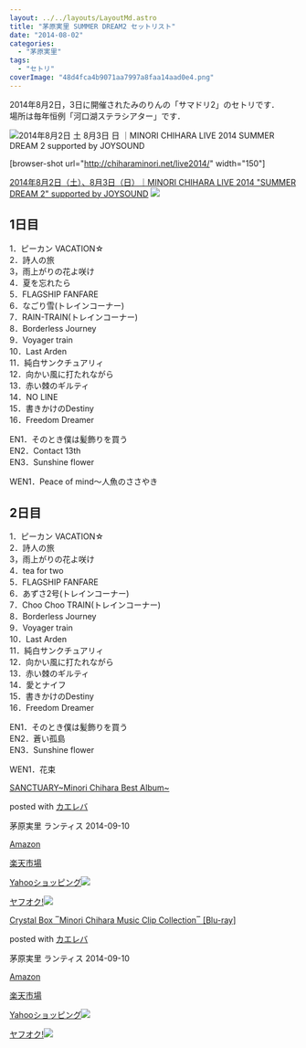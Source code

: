 ```yaml
---
layout: ../../layouts/LayoutMd.astro
title: "茅原実里 SUMMER DREAM2 セットリスト"
date: "2014-08-02"
categories: 
  - "茅原実里"
tags: 
  - "セトリ"
coverImage: "48d4fca4b9071aa7997a8faa14aad0e4.png"
---
```


2014年8月2日，3日に開催されたみのりんの「サマドリ2」のセトリです．  
場所は毎年恒例「河口湖ステラシアター」です．

![2014年8月2日 土 8月3日 日 ｜MINORI CHIHARA LIVE 2014 SUMMER DREAM 2 supported by JOYSOUND](images/48d4fca4b9071aa7997a8faa14aad0e4.png "2014年8月2日（土）、8月3日（日）｜MINORI_CHIHARA_LIVE_2014__SUMMER_DREAM_2__supported_by_JOYSOUND.png")

\[browser-shot url="http://chiharaminori.net/live2014/" width="150"\]

[2014年8月2日（土）、8月3日（日）｜MINORI CHIHARA LIVE 2014 "SUMMER DREAM 2" supported by JOYSOUND](http://chiharaminori.net/live2014/) [![](http://b.hatena.ne.jp/entry/image/http://chiharaminori.net/live2014/)](http://b.hatena.ne.jp/entry/http://chiharaminori.net/live2014/)

## 1日目

1．ピーカン VACATION☆  
2．詩人の旅  
3，雨上がりの花よ咲け  
4．夏を忘れたら  
5．FLAGSHIP FANFARE  
6．なごり雪(トレインコーナー)  
7．RAIN-TRAIN(トレインコーナー)  
8．Borderless Journey  
9．Voyager train  
10．Last Arden  
11．純白サンクチュアリィ  
12．向かい風に打たれながら  
13．赤い棘のギルティ  
14．NO LINE  
15．書きかけのDestiny  
16．Freedom Dreamer

EN1．そのとき僕は髪飾りを買う  
EN2．Contact 13th  
EN3．Sunshine flower

WEN1．Peace of mind～人魚のささやき

## 2日目

1．ピーカン VACATION☆  
2．詩人の旅  
3，雨上がりの花よ咲け  
4．tea for two  
5．FLAGSHIP FANFARE  
6．あずさ2号(トレインコーナー)  
7．Choo Choo TRAIN(トレインコーナー)  
8．Borderless Journey  
9．Voyager train  
10．Last Arden  
11．純白サンクチュアリィ  
12．向かい風に打たれながら  
13．赤い棘のギルティ  
14．愛とナイフ  
15．書きかけのDestiny  
16．Freedom Dreamer

EN1．そのとき僕は髪飾りを買う  
EN2．蒼い孤島  
EN3．Sunshine flower

WEN1．花束

[](https://www.amazon.co.jp/exec/obidos/ASIN/B00KDPP49Y/mizuka123-22/ref=nosim/)

[SANCTUARY~Minori Chihara Best Album~](https://www.amazon.co.jp/exec/obidos/ASIN/B00KDPP49Y/mizuka123-22/ref=nosim/)

posted with [カエレバ](http://kaereba.com)

茅原実里 ランティス 2014-09-10

[Amazon](http://www.amazon.co.jp/gp/search?keywords=SANCTUARY~Minori%20Chihara%20Best%20Album~&__mk_ja_JP=%83J%83%5E%83J%83i&tag=mizuka123-22 "アマゾン")

[楽天市場](http://hb.afl.rakuten.co.jp/hgc/032b53ee.4b34c5ee.0f4a541e.f440145e/?pc=http%3A%2F%2Fsearch.rakuten.co.jp%2Fsearch%2Fmall%2FSANCTUARY~Minori%2520Chihara%2520Best%2520Album~%2F-%2Ff.1-p.1-s.1-sf.0-st.A-v.2%3Fx%3D0%26scid%3Daf_ich_link_urltxt%26m%3Dhttp%3A%2F%2Fm.rakuten.co.jp%2F "楽天市場")

[Yahooショッピング![](//ad.jp.ap.valuecommerce.com/servlet/gifbanner?sid=3066752&pid=881990642)](//ck.jp.ap.valuecommerce.com/servlet/referral?sid=3066752&pid=881990642&vc_url=http%3A%2F%2Fshopping.search.yahoo.co.jp%2Fsearch%3FuIv%3Don%26ei%3DUTF-8%26tab_ex%3Dcommerce%26slider%3D0%26va%3DSANCTUARY~Minori%2520Chihara%2520Best%2520Album~ "Yahooショッピング")

[ヤフオク!![](//ad.jp.ap.valuecommerce.com/servlet/gifbanner?sid=3066752&pid=881990645)](//ck.jp.ap.valuecommerce.com/servlet/referral?sid=3066752&pid=881990645&vc_url=http%3A%2F%2Fauctions.search.yahoo.co.jp%2Fsearch%3Fvo%3D%26ve%3D%26auccat%3D0%26aucminprice%3D%26aucmaxprice%3D%26aucmin_bidorbuy_price%3D%26aucmax_bidorbuy_price%3D%26loc_cd%3D0%26abatch%3D0%26istatus%3D0%26filtered%3D1%26ei%3DUTF-8%26tab_ex%3Dcommerce%26va%3DSANCTUARY~Minori%2520Chihara%2520Best%2520Album~ "ヤフオク!")

[](https://www.amazon.co.jp/exec/obidos/ASIN/B00KDPP4Q2/mizuka123-22/ref=nosim/)

[Crystal Box ‾Minori Chihara Music Clip Collection‾ \[Blu-ray\]](https://www.amazon.co.jp/exec/obidos/ASIN/B00KDPP4Q2/mizuka123-22/ref=nosim/)

posted with [カエレバ](http://kaereba.com)

茅原実里 ランティス 2014-09-10

[Amazon](http://www.amazon.co.jp/gp/search?keywords=Crystal%20Box%20%81PMinori%20Chihara%20Music%20Clip%20Collection%81P%20%5BBlu-ray%5D%20&__mk_ja_JP=%83J%83%5E%83J%83i&tag=mizuka123-22 "アマゾン")

[楽天市場](http://hb.afl.rakuten.co.jp/hgc/032b53ee.4b34c5ee.0f4a541e.f440145e/?pc=http%3A%2F%2Fsearch.rakuten.co.jp%2Fsearch%2Fmall%2FCrystal%2520Box%2520%25E2%2580%25BEMinori%2520Chihara%2520Music%2520Clip%2520Collection%25E2%2580%25BE%2520%255BBlu-ray%255D%2520%2F-%2Ff.1-p.1-s.1-sf.0-st.A-v.2%3Fx%3D0%26scid%3Daf_ich_link_urltxt%26m%3Dhttp%3A%2F%2Fm.rakuten.co.jp%2F "楽天市場")

[Yahooショッピング![](//ad.jp.ap.valuecommerce.com/servlet/gifbanner?sid=3066752&pid=881990642)](//ck.jp.ap.valuecommerce.com/servlet/referral?sid=3066752&pid=881990642&vc_url=http%3A%2F%2Fshopping.search.yahoo.co.jp%2Fsearch%3FuIv%3Don%26ei%3DUTF-8%26tab_ex%3Dcommerce%26slider%3D0%26va%3DCrystal%2520Box%2520%25E2%2580%25BEMinori%2520Chihara%2520Music%2520Clip%2520Collection%25E2%2580%25BE%2520%255BBlu-ray%255D%2520 "Yahooショッピング")

[ヤフオク!![](//ad.jp.ap.valuecommerce.com/servlet/gifbanner?sid=3066752&pid=881990645)](//ck.jp.ap.valuecommerce.com/servlet/referral?sid=3066752&pid=881990645&vc_url=http%3A%2F%2Fauctions.search.yahoo.co.jp%2Fsearch%3Fvo%3D%26ve%3D%26auccat%3D0%26aucminprice%3D%26aucmaxprice%3D%26aucmin_bidorbuy_price%3D%26aucmax_bidorbuy_price%3D%26loc_cd%3D0%26abatch%3D0%26istatus%3D0%26filtered%3D1%26ei%3DUTF-8%26tab_ex%3Dcommerce%26va%3DCrystal%2520Box%2520%25E2%2580%25BEMinori%2520Chihara%2520Music%2520Clip%2520Collection%25E2%2580%25BE%2520%255BBlu-ray%255D%2520 "ヤフオク!")

